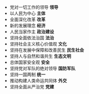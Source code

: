 - 党对一切工作的领导 **领导**
- 以人民为中心 **主体**
- 全面深化改革 **改革**
- 新的发展理念 **经济**
- 人民当家作主 **政治建设**
- 坚持全面依法治国 **法治**
- 坚持社会主义核心价值观 **文化**
- 坚持在发展中保障和改善民生 **民生社会**
- 坚持人与自然和谐共生 **生态文明**
- 总体国家安全观 **安全**
- 坚持党对军队的绝对领导 **国防军队**
- 坚持一国两制 **统一**
- 推动构建人类命运共同体 **外交**
- 坚持全面从严治党 **党建**